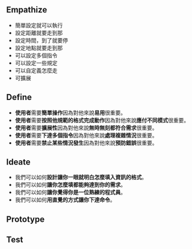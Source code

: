 ## Empathize
- 簡單設定就可以執行
- 設定距離就要走到那
- 設定時間，到了就要停
- 設定地點就要走到那
- 可以設定多個指令
- 可以設定一些規定
- 可以自定義怎麼走
- 可擴展

## Define
- **使用者**需要**簡單操作**因為對他來說**易用**很重要。
- **使用者**需要**按照他規範的格式完成動作**因為對他來說**應付不同模式**很重要。
- **使用者**需要**擴展性**因為對他來說**無時無刻都符合需求**很重要。
- **使用者**需要**下達多個指令**因為對他來說**處理複雜情況**很重要。
- **使用者**需要**禁止某些情況發生**因為對他來說**預防錯誤**很重要。

## Ideate
- 我們可以如何**設計讓你一眼就明白怎麼填入資訊的格式**。
- 我們可以如何**讓你怎麼填都能夠達到你的需求**。
- 我們可以如何**讓你覺得你是一位熟練的程式員**。
- 我們可以如何**用直覺的方式讓你下達命令**。

## Prototype
## Test 